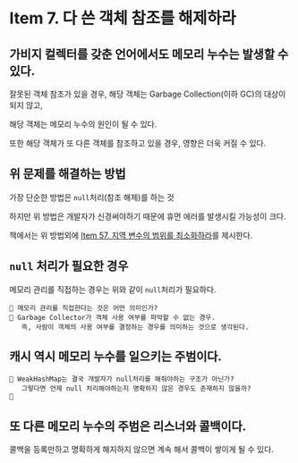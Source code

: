 # Item 7. 다 쓴 객체 참조를 해제하라
## 가비지 컬렉터를 갖춘 언어에서도 메모리 누수는 발생할 수 있다.
잘못된 객체 참조가 있을 경우, 해당 객체는 Garbage Collection(이하 GC)의 대상이 되지 않고,

해당 객체는 메모리 누수의 원인이 될 수 있다.

또한 해당 객체가 또 다른 객체를 참조하고 있을 경우, 영향은 더욱 커질 수 있다.

## 위 문제를 해결하는 방법
가장 단순한 방법은 `null`처리(참조 해제)를 하는 것

하지만 위 방법은 개발자가 신경써야하기 때문에 휴먼 에러를 발생시킬 가능성이 크다.

책에서는 위 방법외에 [Item 57. 지역 변수의 범위를 최소화하라](item_57.md)를 제시한다.

## `null` 처리가 필요한 경우
메모리 관리를 직접하는 경우는 위와 같이 `null`처리가 필요하다.

```
🤔 메모리 관리를 직접한다는 것은 어떤 의미인가? 
🤗 Garbage Collector가 객체 사용 여부를 파악할 수 없는 경우.
   즉, 사람이 객체의 사용 여부를 결정하는 경우를 의미하는 것으로 생각된다.
```

## 캐시 역시 메모리 누수를 일으키는 주범이다.
```
🤔 WeakHashMap는 결국 개발자가 null처리를 해줘야하는 구조가 아닌가?
   그렇다면 언제 null 처리해야하는지 명확하지 않은 경우도 존재하지 않을까?
🤗 
```

## 또 다른 메모리 누수의 주범은 리스너와 콜백이다.
콜백을 등록만하고 명확하게 해지하지 않으면 계속 해서 콜백이 쌓이게 될 수 있다.